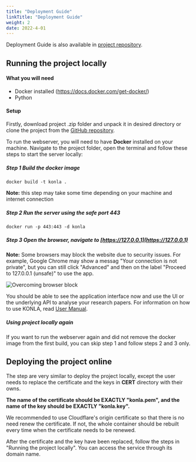 ```yaml
---
title: "Deployment Guide"
linkTitle: "Deployment Guide"
weight: 2
date: 2022-4-01
---
```


Deployment Guide is also available in [project repository](https://github.com/hzlmy2002/konla/blob/dc002863b41dfaff84dd1d432bc2f7c3ccde3838/doc/DeploymentGuide.md).

## Running the project locally

#### What you will need
* Docker installed (https://docs.docker.com/get-docker/)
* Python

#### Setup
Firstly, download project .zip folder and unpack it in desired directory or clone the project from the [GitHub repository](https://github.com/hzlmy2002/konla).

To run the webserver, you will need to have **Docker** installed on your machine. Navigate to the project folder, open the terminal and follow these steps to start the server locally:
##### Step 1 Build the docker image
`docker build -t konla .`

**Note:** this step may take some time depending on your machine and internet connection
##### Step 2 Run the server using the safe port 443
`docker run -p 443:443 -d konla`
##### Step 3 Open the browser, navigate to [https://127.0.0.1](https://127.0.0.1)

**Note:** Some browsers may block the website due to security issues. For example, Google Chrome may show a messag "Your connection is not private", but you can still click "Advanced" and then on the label "Proceed to 127.0.0.1 (unsafe)" to use the app.

![Overcoming browser block](/2021/group6/images/browser.png)

You should be able to see the application interface now and use the UI or the underlying API to analyse your research papers. For information on how to use KONLA, read [User Manual](UserManual.md).

##### Using project locally again
If you want to run the webserver again and did not remove the docker image from the first build, you can skip step 1 and follow steps 2 and 3 only.

## Deploying the project online
The step are very similar to deploy the project locally, except the user needs to replace the certificate and the keys in **CERT** directory with their owns.

**The name of the certificate should be EXACTLY "konla.pem", and the name of the key should be EXACTLY "konla.key".**

We recommended to use Cloudflare's origin certificate so that there is no need renew the certificate. If not, the whole container should be rebuilt every time when the certificate needs to be renewed.

After the certificate and the key have been replaced, follow the steps in "Running the project locally". You can access the service through its domain name.
